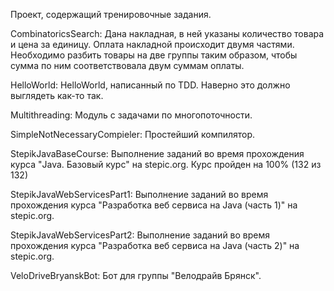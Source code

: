 Проект, содержащий тренировочные задания.

CombinatoricsSearch:
Дана накладная, в ней указаны количество товара и цена за единицу. Оплата накладной происходит двумя частями. Необходимо разбить товары на две группы таким образом, чтобы сумма по ним соответствовала двум суммам оплаты.

HelloWorld:
HelloWorld, написанный по TDD. Наверно это должно выглядеть как-то так.

Multithreading:
Модуль с задачами по многопоточности.

SimpleNotNecessaryCompieler:
Простейший компилятор.

StepikJavaBaseCourse:
Выполнение заданий во время прохождения курса "Java. Базовый курс" на stepic.org. Курс пройден на 100% (132 из 132)

StepikJavaWebServicesPart1:
Выполнение заданий во время прохождения курса "Разработка веб сервиса на Java (часть 1)" на stepic.org.

StepikJavaWebServicesPart2:
Выполнение заданий во время прохождения курса "Разработка веб сервиса на Java (часть 2)" на stepic.org.

VeloDriveBryanskBot:
Бот для группы "Велодрайв Брянск".